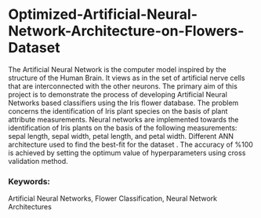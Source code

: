 # Optimized-Artificial-Neural-Network-Architecture-on-Flowers-Dataset

The Artificial Neural Network is the computer model inspired by the
structure of the Human Brain. It views as in the set of artificial nerve cells that are
interconnected with the other neurons. The primary aim of this project is to
demonstrate the process of developing Artificial Neural Networks based classifiers
using the Iris flower database. The problem concerns the identification of Iris plant
species on the basis of plant attribute measurements. Neural networks are
implemented towards the identification of Iris plants on the basis of the following
measurements: sepal length, sepal width, petal length, and petal width. Different ANN architecture used to find the best-fit for the dataset . The
accuracy of %100 is achieved by setting the optimum value of hyperparameters using cross validation method.

### Keywords:
Artificial Neural Networks, Flower Classification, Neural Network Architectures
